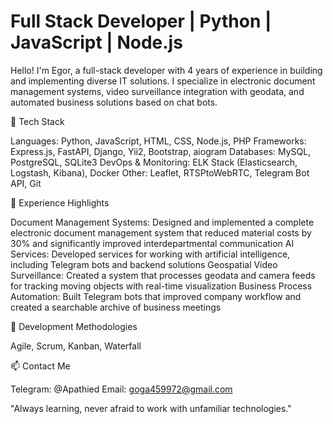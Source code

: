 # Full Stack Developer | Python | JavaScript | Node.js
Hello! I'm Egor, a full-stack developer with 4 years of experience in building and implementing diverse IT solutions. 
I specialize in electronic document management systems, video surveillance integration with geodata, and automated business solutions based on chat bots.

🔧 Tech Stack

Languages: Python, JavaScript, HTML, CSS, Node.js, PHP
Frameworks: Express.js, FastAPI, Django, Yii2, Bootstrap, aiogram
Databases: MySQL, PostgreSQL, SQLite3
DevOps & Monitoring: ELK Stack (Elasticsearch, Logstash, Kibana), Docker
Other: Leaflet, RTSPtoWebRTC, Telegram Bot API, Git

💼 Experience Highlights

Document Management Systems: Designed and implemented a complete electronic document management system that reduced material costs by 30% and significantly improved interdepartmental communication
AI Services: Developed services for working with artificial intelligence, including Telegram bots and backend solutions
Geospatial Video Surveillance: Created a system that processes geodata and camera feeds for tracking moving objects with real-time visualization
Business Process Automation: Built Telegram bots that improved company workflow and created a searchable archive of business meetings

🚀 Development Methodologies

Agile, Scrum, Kanban, Waterfall

📫 Contact Me

Telegram: @Apathied
Email: goga459972@gmail.com


"Always learning, never afraid to work with unfamiliar technologies."
